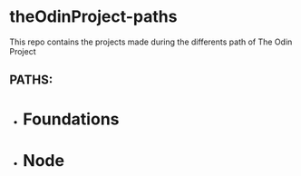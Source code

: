 # theOdinProject-paths
This repo contains the projects made during the differents path of The Odin Project

## PATHS:

- # Foundations

- # Node
